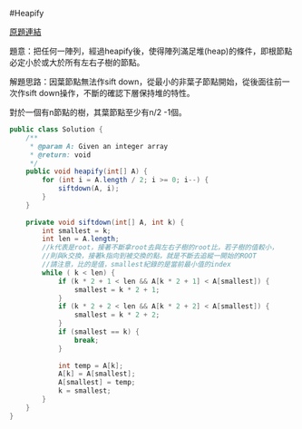 #Heapify

[原題連結](http://www.lintcode.com/en/problem/heapify/)

題意：把任何一陣列，經過heapify後，使得陣列滿足堆(heap)的條件，即根節點必定小於或大於所有左右子樹的節點。

解題思路：因葉節點無法作sift down，從最小的非葉子節點開始，從後面往前一次作sift down操作，不斷的確認下層保持堆的特性。


對於一個有n節點的樹，其葉節點至少有n/2 -1個。

```java
public class Solution {
    /**
     * @param A: Given an integer array
     * @return: void
     */
    public void heapify(int[] A) {
        for (int i = A.length / 2; i >= 0; i--) {
            siftdown(A, i);
        }
    }
    
    private void siftdown(int[] A, int k) {
        int smallest = k;
        int len = A.length;
        //k代表是root，接著不斷拿root去與左右子樹的root比，若子樹的值較小，
        //則與k交換，接著k指向到被交換的點，就是不斷去追縱一開始的ROOT
        //請注意，比的是值，smallest紀錄的是當前最小值的index
        while ( k < len) {
            if (k * 2 + 1 < len && A[k * 2 + 1] < A[smallest]) {
                smallest = k * 2 + 1;
            }
            if (k * 2 + 2 < len && A[k * 2 + 2] < A[smallest]) {
                smallest = k * 2 + 2;
            }
            if (smallest == k) {
                break;
            }
            
            int temp = A[k];
            A[k] = A[smallest];
            A[smallest] = temp;
            k = smallest;
        }
    }
}
```